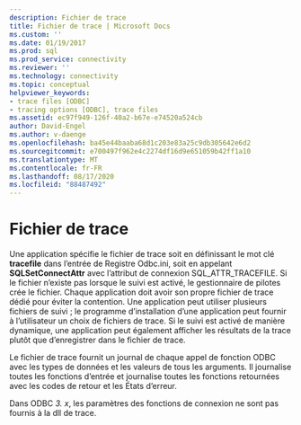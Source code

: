 ```yaml
---
description: Fichier de trace
title: Fichier de trace | Microsoft Docs
ms.custom: ''
ms.date: 01/19/2017
ms.prod: sql
ms.prod_service: connectivity
ms.reviewer: ''
ms.technology: connectivity
ms.topic: conceptual
helpviewer_keywords:
- trace files [ODBC]
- tracing options [ODBC], trace files
ms.assetid: ec97f949-126f-40a2-b67e-e74520a524cb
author: David-Engel
ms.author: v-daenge
ms.openlocfilehash: ba45e44baaba68d1c203e83a25c9db305642e6d2
ms.sourcegitcommit: e700497f962e4c2274df16d9e651059b42ff1a10
ms.translationtype: MT
ms.contentlocale: fr-FR
ms.lasthandoff: 08/17/2020
ms.locfileid: "88487492"
---
```

# <a name="trace-file"></a>Fichier de trace
Une application spécifie le fichier de trace soit en définissant le mot clé **tracefile** dans l’entrée de Registre Odbc.ini, soit en appelant **SQLSetConnectAttr** avec l’attribut de connexion SQL_ATTR_TRACEFILE. Si le fichier n’existe pas lorsque le suivi est activé, le gestionnaire de pilotes crée le fichier. Chaque application doit avoir son propre fichier de trace dédié pour éviter la contention. Une application peut utiliser plusieurs fichiers de suivi ; le programme d’installation d’une application peut fournir à l’utilisateur un choix de fichiers de trace. Si le suivi est activé de manière dynamique, une application peut également afficher les résultats de la trace plutôt que d’enregistrer dans le fichier de trace.  
  
 Le fichier de trace fournit un journal de chaque appel de fonction ODBC avec les types de données et les valeurs de tous les arguments. Il journalise toutes les fonctions d’entrée et journalise toutes les fonctions retournées avec les codes de retour et les États d’erreur.  
  
 Dans ODBC *3. x*, les paramètres des fonctions de connexion ne sont pas fournis à la dll de trace.
